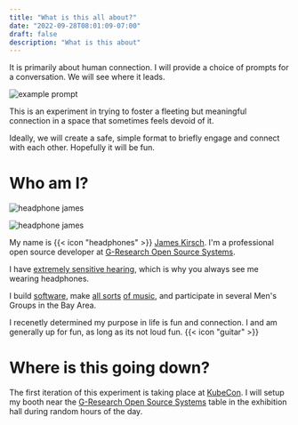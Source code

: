 ```yaml
---
title: "What is this all about?"
date: "2022-09-28T08:01:09-07:00"
draft: false
description: "What is this about"
---
```

It is primarily about human connection. I will provide a choice of prompts for a conversation. We will see where it leads. 

![example prompt](img/post-it-note-example.jpeg)

This is an experiment in trying to foster a fleeting but meaningful connection in a space that sometimes feels devoid of it. 

Ideally, we will create a safe, simple format to briefly engage and connect with each other. Hopefully it will be fun.

# Who am I?

![headphone james](img/headphone-phone-call.jpg) 
 
 ![headphone james](img/headphone-flowers.jpg)

My name is {{< icon "headphones" >}} [James Kirsch](https://headphonejames.com/). I'm a professional open source developer at [G-Research Open Source Systems](https://gresearchoss.io/). 

I have [extremely sensitive hearing](https://en.wikipedia.org/wiki/Hyperacusis), which is why you always see me wearing headphones. 

I build [software](https://github.com/headphonejames), make [all sorts](https://www.generalfuzz.net) [of music](https://www.youtube.com/channel/UCTiKBhNy0zXN9g8tk5O15hQ.), and participate in several Men's Groups in the Bay Area. 

I recenetly determined my purpose in life is fun and connection. I and am generally up for fun, as long as its not loud fun. {{< icon "guitar" >}}

# Where is this going down?
The first iteration of this experiment is taking place at [KubeCon](https://events.linuxfoundation.org/kubecon-cloudnativecon-north-america/). I will setup my booth near the [G-Research Open Source Systems](https://gresearchoss.io/) table in the exhibition hall during random hours of the day.
